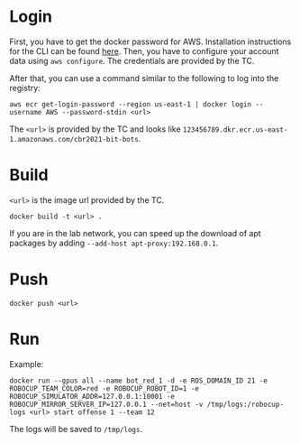 # Login

First, you have to get the docker password for AWS. Installation instructions for the CLI can be
found [here](https://docs.aws.amazon.com/cli/latest/userguide/getting-started-install.html).
Then, you have to configure your account data using `aws configure`. The credentials are provided
by the TC.

After that, you can use a command similar to the following to log into the registry:
```
aws ecr get-login-password --region us-east-1 | docker login --username AWS --password-stdin <url>
```
The `<url>` is provided by the TC and looks like `123456789.dkr.ecr.us-east-1.amazonaws.com/cbr2021-bit-bots`.

# Build
`<url>` is the image url provided by the TC.

```
docker build -t <url> .
```

If you are in the lab network, you can speed up the download of apt packages by adding `--add-host apt-proxy:192.168.0.1`.

# Push
```
docker push <url>
```

# Run
Example:
```
docker run --gpus all --name bot_red_1 -d -e ROS_DOMAIN_ID 21 -e ROBOCUP_TEAM_COLOR=red -e ROBOCUP_ROBOT_ID=1 -e ROBOCUP_SIMULATOR_ADDR=127.0.0.1:10001 -e ROBOCUP_MIRROR_SERVER_IP=127.0.0.1 --net=host -v /tmp/logs:/robocup-logs <url> start offense 1 --team 12
```
The logs will be saved to `/tmp/logs`.
